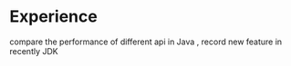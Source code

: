 Experience
==========

compare the performance of different api in Java , record new feature in recently JDK
